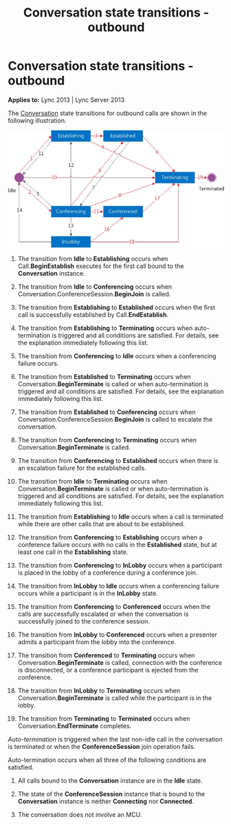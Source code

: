 ﻿---
title: Conversation state transitions - outbound
TOCTitle: Conversation state transitions - outbound
ms:assetid: 10020cc8-7fba-4de3-8f23-624908ad7720
ms:mtpsurl: https://msdn.microsoft.com/en-us/library/Dn465998(v=office.15)
ms:contentKeyID: 57102970
ms.date: 07/25/2014
mtps_version: v=office.15
---

# Conversation state transitions - outbound


**Applies to:** Lync 2013 | Lync Server 2013

The [Conversation](https://msdn.microsoft.com/en-us/library/hh349224\(v=office.15\)) state transitions for outbound calls are shown in the following illustration.

![Conversation state transitions for outbound calls](images/Dn465998.StateMach_Conversation-Out(Office.15).jpg "Conversation state transitions for outbound calls")

1.  The transition from **Idle** to **Establishing** occurs when Call.**BeginEstablish** executes for the first call bound to the **Conversation** instance.

2.  The transition from **Idle** to **Conferencing** occurs when Conversation.ConferenceSession.**BeginJoin** is called.

3.  The transition from **Establishing** to **Established** occurs when the first call is successfully established by Call.**EndEstablish**.

4.  The transition from **Establishing** to **Terminating** occurs when auto-termination is triggered and all conditions are satisfied. For details, see the explanation immediately following this list.

5.  The transition from **Conferencing** to **Idle** occurs when a conferencing failure occurs.

6.  The transition from **Established** to **Terminating** occurs when Conversation.**BeginTerminate** is called or when auto-termination is triggered and all conditions are satisfied. For details, see the explanation immediately following this list.

7.  The transition from **Established** to **Conferencing** occurs when Conversation.ConferenceSession.**BeginJoin** is called to escalate the conversation.

8.  The transition from **Conferencing** to **Terminating** occurs when Conversation.**BeginTerminate** is called.

9.  The transition from **Conferencing** to **Established** occurs when there is an escalation failure for the established calls.

10. The transition from **Idle** to **Terminating** occurs when Conversation.**BeginTerminate** is called or when auto-termination is triggered and all conditions are satisfied. For details, see the explanation immediately following this list.

11. The transition from **Establishing** to **Idle** occurs when a call is terminated while there are other calls that are about to be established.

12. The transition from **Conferencing** to **Establishing** occurs when a conference failure occurs with no calls in the **Established** state, but at least one call in the **Establishing** state.

13. The transition from **Conferencing** to **InLobby** occurs when a participant is placed in the lobby of a conference during a conference join.

14. The transition from **InLobby** to **Idle** occurs when a conferencing failure occurs while a participant is in the **InLobby** state.

15. The transition from **Conferencing** to **Conferenced** occurs when the calls are successfully escalated or when the conversation is successfully joined to the conference session.

16. The transition from **InLobby** to **Conferenced** occurs when a presenter admits a participant from the lobby into the conference.

17. The transition from **Conferenced** to **Terminating** occurs when Conversation.**BeginTerminate** is called, connection with the conference is disconnected, or a conference participant is ejected from the conference.

18. The transition from **InLobby** to **Terminating** occurs when Conversation.**BeginTerminate** is called while the participant is in the lobby.

19. The transition from **Terminating** to **Terminated** occurs when Conversation.**EndTerminate** completes.

*Auto-termination* is triggered when the last non-idle call in the conversation is terminated or when the **ConferenceSession** join operation fails.

Auto-termination occurs when all three of the following conditions are satisfied.

1.  All calls bound to the **Conversation** instance are in the **Idle** state.

2.  The state of the **ConferenceSession** instance that is bound to the **Conversation** instance is neither **Connecting** nor **Connected**.

3.  The conversation does not involve an MCU.

